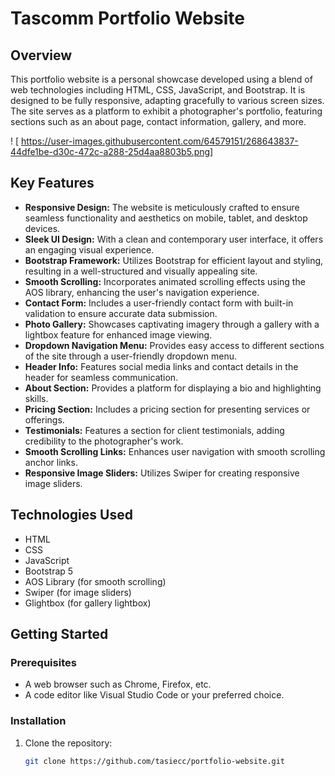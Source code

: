 # Tascomm Portfolio Website

## Overview

This portfolio website is a personal showcase developed using a blend of web technologies including HTML, CSS, JavaScript, and Bootstrap. It is designed to be fully responsive, adapting gracefully to various screen sizes. The site serves as a platform to exhibit a photographer's portfolio, featuring sections such as an about page, contact information, gallery, and more.

! [ https://user-images.githubusercontent.com/64579151/268643837-44dfe1be-d30c-472c-a288-25d4aa8803b5.png]

## Key Features

- **Responsive Design:** The website is meticulously crafted to ensure seamless functionality and aesthetics on mobile, tablet, and desktop devices.
- **Sleek UI Design:** With a clean and contemporary user interface, it offers an engaging visual experience.
- **Bootstrap Framework:** Utilizes Bootstrap for efficient layout and styling, resulting in a well-structured and visually appealing site.
- **Smooth Scrolling:** Incorporates animated scrolling effects using the AOS library, enhancing the user's navigation experience.
- **Contact Form:** Includes a user-friendly contact form with built-in validation to ensure accurate data submission.
- **Photo Gallery:** Showcases captivating imagery through a gallery with a lightbox feature for enhanced image viewing.
- **Dropdown Navigation Menu:** Provides easy access to different sections of the site through a user-friendly dropdown menu.
- **Header Info:** Features social media links and contact details in the header for seamless communication.
- **About Section:** Provides a platform for displaying a bio and highlighting skills.
- **Pricing Section:** Includes a pricing section for presenting services or offerings.
- **Testimonials:** Features a section for client testimonials, adding credibility to the photographer's work.
- **Smooth Scrolling Links:** Enhances user navigation with smooth scrolling anchor links.
- **Responsive Image Sliders:** Utilizes Swiper for creating responsive image sliders.

## Technologies Used

- HTML
- CSS
- JavaScript
- Bootstrap 5
- AOS Library (for smooth scrolling)
- Swiper (for image sliders)
- Glightbox (for gallery lightbox)

## Getting Started

### Prerequisites

- A web browser such as Chrome, Firefox, etc.
- A code editor like Visual Studio Code or your preferred choice.

### Installation

1. Clone the repository:

   ```sh
   git clone https://github.com/tasiecc/portfolio-website.git

